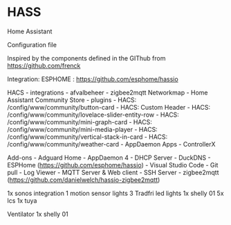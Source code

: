 # HASS
Home Assistant

Configuration file

Inspired by the components defined in the GIThub from https://github.com/frenck

Integration: ESPHOME : https://github.com/esphome/hassio 


HACS
	- integrations
		- afvalbeheer
		- zigbee2mqtt Networkmap
		- Home Assistant Community Store
	- plugins
		- HACS: /config/www/community/button-card
  		- HACS: Custom Header
		- HACS: /config/www/community/lovelace-slider-entity-row
		- HACS: /config/www/community/mini-graph-card
		- HACS: /config/www/community/mini-media-player
		- HACS: /config/www/community/vertical-stack-in-card
		- HACS: /config/www/community/weather-card 
	- AppDaemon Apps
		- ControllerX

Add-ons
	- Adguard Home
	- AppDaemon 4
	- DHCP Server
	- DuckDNS
	- ESPHome (https://github.com/esphome/hassio)
	- Visual Studio Code
	- Git pull
	- Log Viewer
	- MQTT Server & Web client
	- SSH Server
	- zigbee2mqtt (https://github.com/danielwelch/hassio-zigbee2mqtt)


1x sonos integration
1 motion sensor
lights
3 Tradfri led lights
1x shelly 01
5x lcs
1x tuya

Ventilator
1x shelly 01